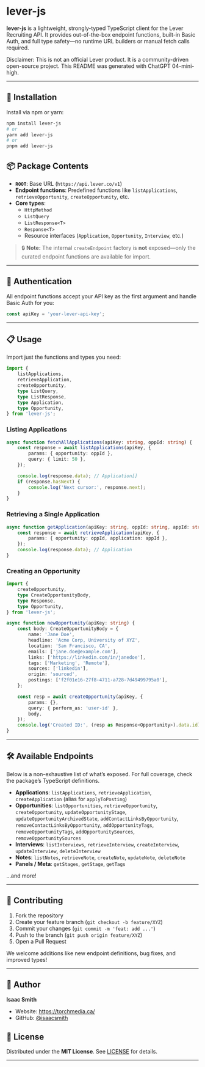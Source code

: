 # lever-js

**lever-js** is a lightweight, strongly-typed TypeScript client for the Lever Recruiting API. It provides out-of-the-box endpoint functions, built-in Basic Auth, and full type safety—no runtime URL builders or manual fetch calls required.

Disclaimer: This is not an official Lever product. It is a community-driven open-source project. This README was generated with ChatGPT 04-mini-high.

---

## 🚀 Installation

Install via npm or yarn:

```bash
npm install lever-js
# or
yarn add lever-js
# or
pnpm add lever-js
```

## 📦 Package Contents

- **`ROOT`**: Base URL (`https://api.lever.co/v1`)
- **Endpoint functions**: Predefined functions like `listApplications`, `retrieveOpportunity`, `createOpportunity`, etc.
- **Core types**:
  - `HttpMethod`
  - `ListQuery`
  - `ListResponse<T>`
  - `Response<T>`
  - Resource interfaces (`Application`, `Opportunity`, `Interview`, etc.)

> 🔒 **Note:** The internal `createEndpoint` factory is **not** exposed—only the curated endpoint functions are available for import.

---

## 🔑 Authentication

All endpoint functions accept your API key as the first argument and handle Basic Auth for you:

```ts
const apiKey = 'your-lever-api-key';
```

---

## 📋 Usage

Import just the functions and types you need:

```ts
import {
	listApplications,
	retrieveApplication,
	createOpportunity,
	type ListQuery,
	type ListResponse,
	type Application,
	type Opportunity,
} from 'lever-js';
```

### Listing Applications

```ts
async function fetchAllApplications(apiKey: string, oppId: string) {
	const response = await listApplications(apiKey, {
		params: { opportunity: oppId },
		query: { limit: 50 },
	});

	console.log(response.data); // Application[]
	if (response.hasNext) {
		console.log('Next cursor:', response.next);
	}
}
```

### Retrieving a Single Application

```ts
async function getApplication(apiKey: string, oppId: string, appId: string) {
	const response = await retrieveApplication(apiKey, {
		params: { opportunity: oppId, application: appId },
	});
	console.log(response.data); // Application
}
```

### Creating an Opportunity

```ts
import {
	createOpportunity,
	type CreateOpportunityBody,
	type Response,
	type Opportunity,
} from 'lever-js';

async function newOpportunity(apiKey: string) {
	const body: CreateOpportunityBody = {
		name: 'Jane Doe',
		headline: 'Acme Corp, University of XYZ',
		location: 'San Francisco, CA',
		emails: ['jane.doe@example.com'],
		links: ['https://linkedin.com/in/janedoe'],
		tags: ['Marketing', 'Remote'],
		sources: ['linkedin'],
		origin: 'sourced',
		postings: ['f2f01e16-27f8-4711-a728-7d49499795a0'],
	};

	const resp = await createOpportunity(apiKey, {
		params: {},
		query: { perform_as: 'user-id' },
		body,
	});
	console.log('Created ID:', (resp as Response<Opportunity>).data.id);
}
```

---

## 🛠️ Available Endpoints

Below is a non-exhaustive list of what’s exposed. For full coverage, check the package’s TypeScript definitions.

- **Applications**: `listApplications`, `retrieveApplication`, `createApplication` (alias for `applyToPosting`)
- **Opportunities**: `listOpportunities`, `retrieveOpportunity`, `createOpportunity`, `updateOpportunityStage`, `updateOpportunityArchivedState`, `addContactLinksByOpportunity`, `removeContactLinksByOpportunity`, `addOpportunityTags`, `removeOpportunityTags`, `addOpportunitySources`, `removeOpportunitySources`
- **Interviews**: `listInterviews`, `retrieveInterview`, `createInterview`, `updateInterview`, `deleteInterview`
- **Notes**: `listNotes`, `retrieveNote`, `createNote`, `updateNote`, `deleteNote`
- **Panels / Meta**: `getStages`, `getStage`, `getTags`

...and more!

---

## 🤝 Contributing

1. Fork the repository
2. Create your feature branch (`git checkout -b feature/XYZ`)
3. Commit your changes (`git commit -m 'feat: add ...'`)
4. Push to the branch (`git push origin feature/XYZ`)
5. Open a Pull Request

We welcome additions like new endpoint definitions, bug fixes, and improved types!

---

## 👤 Author

**Isaac Smith**

- Website: https://torchmedia.ca/
- GitHub: [@isaacsmith](https://github.com/torchsmith)

## 📄 License

Distributed under the **MIT License**. See [LICENSE](LICENSE) for details.

---

